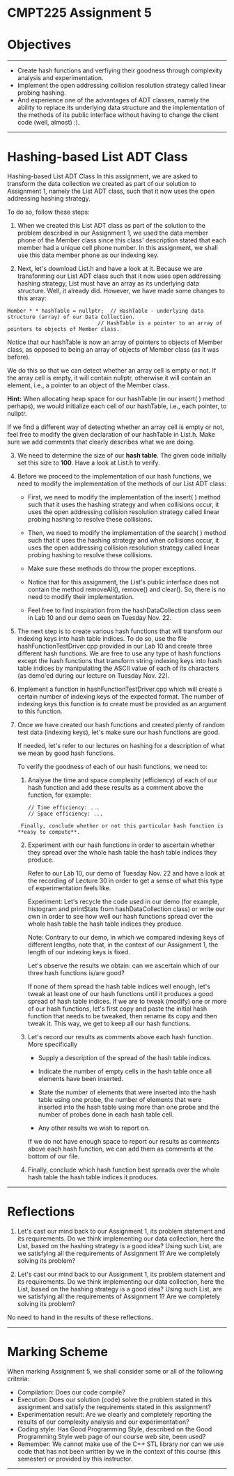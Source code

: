 # CMPT225 Assignment 5

# Objectives
------------

*   Create hash functions and verfiying their goodness through complexity analysis and experimentation.
*   Implement the open addressing collision resolution strategy called linear probing hashing.
*   And experience one of the advantages of ADT classes, namely the ability to replace its underlying data structure and the implementation of the methods of its public interface without having to change the client code (well, almost) :).

--------------
# Hashing-based List ADT Class

Hashing-based List ADT Class
In this assignment, we are asked to transform the data collection we created as part of our solution to Assignment 1, namely the List ADT class, such that it now uses the open addressing hashing strategy.

To do so, follow these steps:

1.  When we created this List ADT class as part of the solution to the problem described in our Assignment 1, we used the data member phone of the Member class since this class' description stated that each member had a unique cell phone number. In this assignment, we shall use this data member phone as our indexing key.

2.  Next, let's download List.h and have a look at it. Because we are transforming our List ADT class such that it now uses open addressing hashing strategy, List must have an array as its underlying data structure. Well, it already did. However, we have made some changes to this array:

```
Member * * hashTable = nullptr;  // HashTable - underlying data structure (array) of our Data Collection.
	                         // HashTable is a pointer to an array of pointers to objects of Member class.
```

Notice that our hashTable is now an array of pointers to objects of Member class, as opposed to being an array of objects of Member class (as it was before).

We do this so that we can detect whether an array cell is empty or not. If the array cell is empty, it will contain nullptr, otherwise it will contain an element, i.e., a pointer to an object of the Member class.

**Hint:** When allocating heap space for our hashTable (in our insert(   ) method perhaps), we would initialize each cell of our hashTable, i.e., each pointer, to nullptr.

If we find a different way of detecting whether an array cell is empty or not, feel free to modify the given declaration of our hashTable in List.h. Make sure we add comments that clearly describes what we are doing.

3.  We need to determine the size of our **hash table**. The given code initially set this size to **100**. Have a look at List.h to verify.


4.  Before we proceed to the implementation of our hash functions, we need to modify the implementation of the methods of our List ADT class:

    * First, we need to modify the implementation of the insert(   ) method such that it uses the hashing strategy and when collisions occur, it uses the open addressing collision resolution strategy called linear probing hashing to resolve these collisions.

    * Then, we need to modify the implementation of the search(   ) method such that it uses the hashing strategy and when collisions occur, it uses the open addressing collision resolution strategy called linear probing hashing to resolve these collisions.

    * Make sure these methods do throw the proper exceptions.

    * Notice that for this assignment, the List's public interface does not contain the method removeAll(), remove() and clear(). So, there is no need to modify their implementation.

    * Feel free to find inspiration from the hashDataCollection class seen in Lab 10 and our demo seen on Tuesday Nov. 22.

5.  The next step is to create various hash functions that will transform our indexing keys into hash table indices. To do so, use the file hashFunctionTestDriver.cpp provided in our Lab 10 and create three different hash functions. We are free to use any type of hash functions except the hash functions that transform string indexing keys into hash table indices by manipulating the ASCII value of each of its characters (as demo'ed during our lecture on Tuesday Nov. 22).

6.  Implement a function in hashFunctionTestDriver.cpp which will create a certain number of indexing keys of the expected format. The number of indexing keys this function is to create must be provided as an argument to this function.

7.  Once we have created our hash functions and created plenty of random test data (indexing keys), let's make sure our hash functions are good.

    If needed, let's refer to our lectures on hashing for a description of what we mean by good hash functions.

    To verify the goodness of each of our hash functions, we need to:

    1.    Analyse the time and space complexity (efficiency) of each of our hash function and add these results as a comment above the function, for example:

            ```
            // Time efficiency: ...
            // Space efficiency: ... 
            ```

         Finally, conclude whether or not this particular hash function is **easy to compute**.

    2. Experiment with our hash functions in order to ascertain whether they spread over the whole hash table the hash table indices they produce.

        Refer to our Lab 10, our demo of Tuesday Nov. 22 and have a look at the recording of Lecture 30 in order to get a sense of what this type of experimentation feels like.

        Experiment: Let's recycle the code used in our demo (for example, histogram and printStats from hashDataCollection class) or write our own in order to see how well our hash functions spread over the whole hash table the hash table indices they produce.

        Note: Contrary to our demo, in which we compared indexing keys of different lengths, note that, in the context of our Assignment 1, the length of our indexing keys is fixed.

        Let's observe the results we obtain: can we ascertain which of our three hash functions is/are good?

        If none of them spread the hash table indices well enough, let's tweak at least one of our hash functions until it 
        produces a good spread of hash table indices. If we are to tweak (modify) one or more of our hash functions, let's 
        first copy and paste the initial hash function that needs to be tweaked, then rename its copy and then tweak it. 
        This way, we get to keep all our hash functions.


    3. Let's record our results as comments above each hash function. More specifically

        * Supply a description of the spread of the hash table indices.

        * Indicate the number of empty cells in the hash table once all elements have been inserted.

        * State the number of elements that were inserted into the hash table using one probe, the number of elements that were inserted into the hash table using more than one probe and the number of probes done in each hash table cell.

        * Any other results we wish to report on.

        If we do not have enough space to report our results as comments above each hash function, we can add them as comments at the bottom of our file.

    4. Finally, conclude which hash function best spreads over the whole hash table the hash table indices it produces.

-------------
# Reflections

1.  Let's cast our mind back to our Assignment 1, its problem statement and its requirements. Do we think implementing our data collection, here the List, based on the hashing strategy is a good idea? Using such List, are we satisfying all the requirements of Assignment 1? Are we completely solving its problem?

2.  Let's cast our mind back to our Assignment 1, its problem statement and its requirements. Do we think implementing our data collection, here the List, based on the hashing strategy is a good idea? Using such List, are we satisfying all the requirements of Assignment 1? Are we completely solving its problem?

No need to hand in the results of these reflections.

----------------
# Marking Scheme

When marking Assignment 5, we shall consider some or all of the following criteria:

*   Compilation: Does our code compile?
*   Execution: Does our solution (code) solve the problem stated in this assignment and satisfy the requirements stated in this assignment?
*   Experimentation result: Are we clearly and completely reporting the results of our complexity analysis and our experimentation?
*   Coding style: Has Good Programming Style, described on the Good Programming Style web page of our course web site, been used?
*   Remember: We cannot make use of the C++ STL library nor can we use code that has not been written by we in the context of this course (this semester) or provided by this instructor.

-----------------


